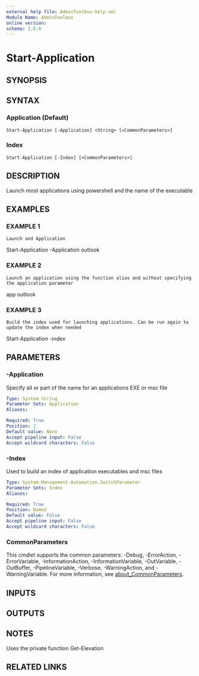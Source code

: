 ```yaml
---
external help file: AdminToolbox-help.xml
Module Name: AdminToolbox
online version:
schema: 2.0.0
---
```


# Start-Application

## SYNOPSIS

## SYNTAX

### Application (Default)
```
Start-Application [-Application] <String> [<CommonParameters>]
```

### Index
```
Start-Application [-Index] [<CommonParameters>]
```

## DESCRIPTION
Launch most applications using powershell and the name of the executable

## EXAMPLES

### EXAMPLE 1
```
Launch and Application
```

Start-Application -Application outlook

### EXAMPLE 2
```
Launch an application using the function alias and without specifying the application parameter
```

app outlook

### EXAMPLE 3
```
Build the index used for launching applications. Can be run again to update the index when needed
```

Start-Application -index

## PARAMETERS

### -Application
Specify all or part of the name for an applications EXE or msc file

```yaml
Type: System.String
Parameter Sets: Application
Aliases:

Required: True
Position: 2
Default value: None
Accept pipeline input: False
Accept wildcard characters: False
```

### -Index
Used to build an index of application executables and msc files

```yaml
Type: System.Management.Automation.SwitchParameter
Parameter Sets: Index
Aliases:

Required: True
Position: Named
Default value: False
Accept pipeline input: False
Accept wildcard characters: False
```

### CommonParameters
This cmdlet supports the common parameters: -Debug, -ErrorAction, -ErrorVariable, -InformationAction, -InformationVariable, -OutVariable, -OutBuffer, -PipelineVariable, -Verbose, -WarningAction, and -WarningVariable. For more information, see [about_CommonParameters](http://go.microsoft.com/fwlink/?LinkID=113216).

## INPUTS

## OUTPUTS

## NOTES
Uses the private function Get-Elevation

## RELATED LINKS
